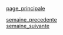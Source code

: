 [page_principale](https://are00dynamic-2018.github.io/RATP_Project/)  


[semaine_precedente](https://are00dynamic-2018.github.io/RATP_Project/sous_partie/semaine3)  
[semaine_suivante](https://are00dynamic-2018.github.io/RATP_Project/sous_partie/semaine5)
